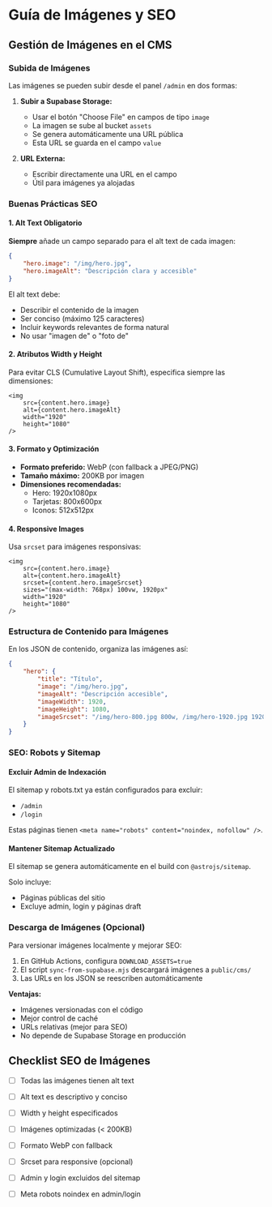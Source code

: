 # Guía de Imágenes y SEO

## Gestión de Imágenes en el CMS

### Subida de Imágenes

Las imágenes se pueden subir desde el panel `/admin` en dos formas:

1. **Subir a Supabase Storage:**
   - Usar el botón "Choose File" en campos de tipo `image`
   - La imagen se sube al bucket `assets`
   - Se genera automáticamente una URL pública
   - Esta URL se guarda en el campo `value`

2. **URL Externa:**
   - Escribir directamente una URL en el campo
   - Útil para imágenes ya alojadas

### Buenas Prácticas SEO

#### 1. Alt Text Obligatorio

**Siempre** añade un campo separado para el alt text de cada imagen:

```json
{
	"hero.image": "/img/hero.jpg",
	"hero.imageAlt": "Descripción clara y accesible"
}
```

El alt text debe:
- Describir el contenido de la imagen
- Ser conciso (máximo 125 caracteres)
- Incluir keywords relevantes de forma natural
- No usar "imagen de" o "foto de"

#### 2. Atributos Width y Height

Para evitar CLS (Cumulative Layout Shift), especifica siempre las dimensiones:

```astro
<img
	src={content.hero.image}
	alt={content.hero.imageAlt}
	width="1920"
	height="1080"
/>
```

#### 3. Formato y Optimización

- **Formato preferido:** WebP (con fallback a JPEG/PNG)
- **Tamaño máximo:** 200KB por imagen
- **Dimensiones recomendadas:**
  - Hero: 1920x1080px
  - Tarjetas: 800x600px
  - Iconos: 512x512px

#### 4. Responsive Images

Usa `srcset` para imágenes responsivas:

```astro
<img
	src={content.hero.image}
	alt={content.hero.imageAlt}
	srcset={content.hero.imageSrcset}
	sizes="(max-width: 768px) 100vw, 1920px"
	width="1920"
	height="1080"
/>
```

### Estructura de Contenido para Imágenes

En los JSON de contenido, organiza las imágenes así:

```json
{
	"hero": {
		"title": "Título",
		"image": "/img/hero.jpg",
		"imageAlt": "Descripción accesible",
		"imageWidth": 1920,
		"imageHeight": 1080,
		"imageSrcset": "/img/hero-800.jpg 800w, /img/hero-1920.jpg 1920w"
	}
}
```

### SEO: Robots y Sitemap

#### Excluir Admin de Indexación

El sitemap y robots.txt ya están configurados para excluir:
- `/admin`
- `/login`

Estas páginas tienen `<meta name="robots" content="noindex, nofollow" />`.

#### Mantener Sitemap Actualizado

El sitemap se genera automáticamente en el build con `@astrojs/sitemap`.

Solo incluye:
- Páginas públicas del sitio
- Excluye admin, login y páginas draft

### Descarga de Imágenes (Opcional)

Para versionar imágenes localmente y mejorar SEO:

1. En GitHub Actions, configura `DOWNLOAD_ASSETS=true`
2. El script `sync-from-supabase.mjs` descargará imágenes a `public/cms/`
3. Las URLs en los JSON se reescriben automáticamente

**Ventajas:**
- Imágenes versionadas con el código
- Mejor control de caché
- URLs relativas (mejor para SEO)
- No depende de Supabase Storage en producción

## Checklist SEO de Imágenes

- [ ] Todas las imágenes tienen alt text
- [ ] Alt text es descriptivo y conciso
- [ ] Width y height especificados
- [ ] Imágenes optimizadas (< 200KB)
- [ ] Formato WebP con fallback
- [ ] Srcset para responsive (opcional)
- [ ] Admin y login excluidos del sitemap
- [ ] Meta robots noindex en admin/login


